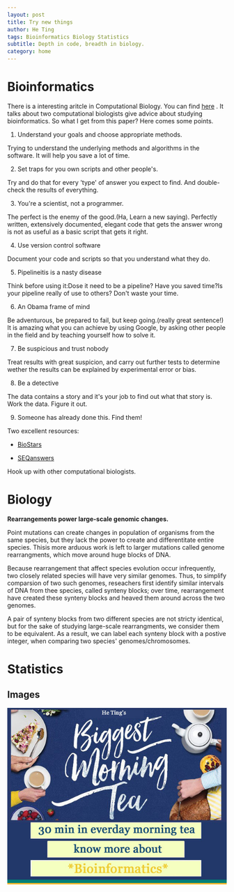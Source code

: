 ```yaml
---
layout: post
title: Try new things
author: He Ting
tags: Bioinformatics Biology Statistics
subtitle: Depth in code, breadth in biology.
category: home
---
```

# Bioinformatics

There is a interesting aritcle in Computational Biology. You can find [here](https://github.com/Helenheting/project-pages/blob/gh-pages/assets/so%20you%20want%20to%20be%20a%20computational%20biologist%3F.pdf)
. It talks about two computational biologists give advice about studying bioinformatics. So what I get from this paper? Here comes some points.

 1. Understand your goals and choose appropriate methods.

Trying to understand the underlying methods and algorithms in the software. It will help you save a lot of time.

 2. Set traps for you own scripts and other people's.

Try and do that for every 'type' of answer you expect to find. And double-check the results of everything.

 3. You're a scientist, not a programmer.

The perfect is the enemy of the good.(Ha, Learn a new saying). Perfectly written, extensively documented, elegant code that gets the answer wrong is not as useful as a basic script that gets it right.

 4. Use version control software

Document your code and scripts so that you understand what they do.

 5. Pipelineitis is a nasty disease

Think before using it:Dose it need to be a pipeline? Have you saved time?Is your pipeline really of use to others? Don't waste your time.

 6. An Obama frame of mind

 Be adventurous, be prepared to fail, but keep going.(really great sentence!) It is amazing what you can achieve by using Google, by asking other people in the field and by teaching yourself how to solve it.

 7. Be suspicious and trust nobody

Treat results with great suspicion, and carry out further tests to determine wether the results can be explained by experimental error or bias.

 8. Be a detective

The data contains a story and it's your job to find out what that story is. Work the data. Figure it out.

 9. Someone has already done this. Find them!

 Two excellent resources:

 * [BioStars](https://www.biostars.org/)

 * [SEQanswers](http://seqanswers.com/)

Hook up with other computational biologists.

# Biology

**Rearrangements power large-scale genomic changes.**

Point mutations can create changes in population of organisms from the same species, but  they lack the power to create  and differentitate entire species. Thisis more arduous work is left to larger mutations called genome rearrangments, which  move around huge blocks of DNA.

Because rearrangement that affect species evolution occur infrequently, two closely related species will have very similar genomes. Thus, to simplify comparsion of two such genomes, reseachers first identify similar intervals of DNA from thee species, called synteny blocks; over time, rearrangement have created these synteny blocks and heaved them around across the two genomes.

A pair of synteny blocks from two different species are not stricty identical, but for the sake of studying large-scale rearrangments, we consider them to be equivalent. As a result, we can label each synteny block with a postive integer, when comparing two species' genomes/chromosomes.
 
# Statistics

## Images

![Description](https://github.com/Helenheting/project-pages/blob/gh-pages/img/morningtea.jpg)
